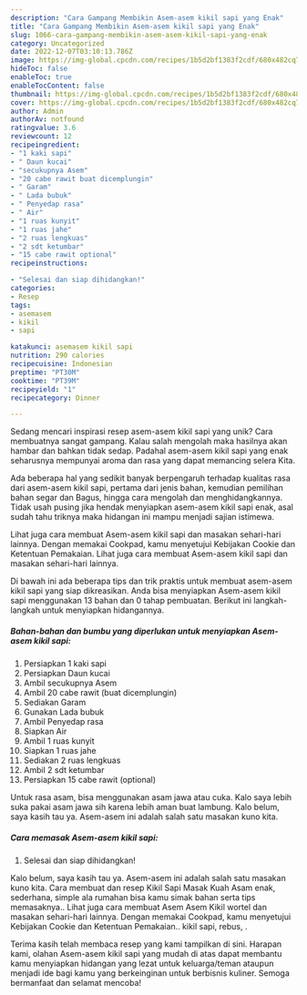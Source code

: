```yaml
---
description: "Cara Gampang Membikin Asem-asem kikil sapi yang Enak"
title: "Cara Gampang Membikin Asem-asem kikil sapi yang Enak"
slug: 1066-cara-gampang-membikin-asem-asem-kikil-sapi-yang-enak
category: Uncategorized
date: 2022-12-07T03:10:13.786Z
image: https://img-global.cpcdn.com/recipes/1b5d2bf1383f2cdf/680x482cq70/asem-asem-kikil-sapi-foto-resep-utama.jpg
hideToc: false
enableToc: true
enableTocContent: false
thumbnail: https://img-global.cpcdn.com/recipes/1b5d2bf1383f2cdf/680x482cq70/asem-asem-kikil-sapi-foto-resep-utama.jpg
cover: https://img-global.cpcdn.com/recipes/1b5d2bf1383f2cdf/680x482cq70/asem-asem-kikil-sapi-foto-resep-utama.jpg
author: Admin
authorAv: notfound
ratingvalue: 3.6
reviewcount: 12
recipeingredient:
- "1 kaki sapi"
- " Daun kucai"
- "secukupnya Asem"
- "20 cabe rawit buat dicemplungin"
- " Garam"
- " Lada bubuk"
- " Penyedap rasa"
- " Air"
- "1 ruas kunyit"
- "1 ruas jahe"
- "2 ruas lengkuas"
- "2 sdt ketumbar"
- "15 cabe rawit optional"
recipeinstructions:

- "Selesai dan siap dihidangkan!"
categories:
- Resep
tags:
- asemasem
- kikil
- sapi

katakunci: asemasem kikil sapi 
nutrition: 290 calories
recipecuisine: Indonesian
preptime: "PT30M"
cooktime: "PT39M"
recipeyield: "1"
recipecategory: Dinner

---
```





Sedang mencari inspirasi resep asem-asem kikil sapi yang unik? Cara membuatnya sangat gampang. Kalau salah mengolah maka hasilnya akan hambar dan bahkan tidak sedap. Padahal asem-asem kikil sapi yang enak seharusnya mempunyai aroma dan rasa yang dapat memancing selera Kita.





Ada beberapa hal yang sedikit banyak berpengaruh terhadap kualitas rasa dari asem-asem kikil sapi, pertama dari jenis bahan, kemudian pemilihan bahan segar dan Bagus, hingga cara mengolah dan menghidangkannya. Tidak usah pusing jika hendak menyiapkan asem-asem kikil sapi enak,      asal sudah tahu triknya maka hidangan ini mampu menjadi sajian istimewa.














Lihat juga cara membuat Asem-asem kikil sapi dan masakan sehari-hari lainnya. Dengan memakai Cookpad, kamu menyetujui Kebijakan Cookie dan Ketentuan Pemakaian. Lihat juga cara membuat Asem-asem kikil sapi dan masakan sehari-hari lainnya.






Di bawah ini ada beberapa tips dan trik praktis untuk membuat asem-asem kikil sapi yang siap dikreasikan. Anda bisa menyiapkan Asem-asem kikil sapi menggunakan 13 bahan dan 0 tahap pembuatan. Berikut ini langkah-langkah untuk menyiapkan hidangannya.

<!--inarticleads1-->

##### Bahan-bahan dan bumbu yang diperlukan untuk menyiapkan Asem-asem kikil sapi:

1. Persiapkan 1 kaki sapi
1. Persiapkan  Daun kucai
1. Ambil secukupnya Asem
1. Ambil 20 cabe rawit (buat dicemplungin)
1. Sediakan  Garam
1. Gunakan  Lada bubuk
1. Ambil  Penyedap rasa
1. Siapkan  Air
1. Ambil 1 ruas kunyit
1. Siapkan 1 ruas jahe
1. Sediakan 2 ruas lengkuas
1. Ambil 2 sdt ketumbar
1. Persiapkan 15 cabe rawit (optional)


Untuk rasa asam, bisa menggunakan asam jawa atau cuka. Kalo saya lebih suka pakai asam jawa sih karena lebih aman buat lambung. Kalo belum, saya kasih tau ya. Asem-asem ini adalah salah satu masakan kuno kita. 

<!--inarticleads2-->

##### Cara memasak Asem-asem kikil sapi:


1. Selesai dan siap dihidangkan!

Kalo belum, saya kasih tau ya. Asem-asem ini adalah salah satu masakan kuno kita. Cara membuat dan resep Kikil Sapi Masak Kuah Asam enak, sederhana, simple ala rumahan bisa kamu simak bahan serta tips memasaknya.. Lihat juga cara membuat Asem Asem Kikil wortel dan masakan sehari-hari lainnya. Dengan memakai Cookpad, kamu menyetujui Kebijakan Cookie dan Ketentuan Pemakaian.. kikil sapi, rebus, . 

Terima kasih telah membaca resep yang kami tampilkan di sini. Harapan kami, olahan Asem-asem kikil sapi yang mudah di atas dapat membantu kamu menyiapkan hidangan yang lezat untuk keluarga/teman ataupun menjadi ide bagi kamu yang berkeinginan untuk berbisnis kuliner. Semoga bermanfaat dan selamat mencoba!
